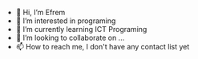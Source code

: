 - 👋 Hi, I’m Efrem
- 👀 I’m interested in programing 
- 🌱 I’m currently learning ICT Programing 
- 💞️ I’m looking to collaborate on ...
- 📫 How to reach me, I don't have any contact list yet

<!---
Efrem321/Efrem321 is a ✨ special ✨ repository because its `README.md` (this file) appears on your GitHub profile.
You can click the Preview link to take a look at your changes.
--->
